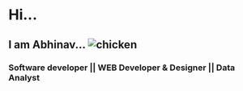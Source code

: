 # Hi...

## I am Abhinav... ![chicken](https://user-images.githubusercontent.com/66355946/145436438-6428ff18-bd2f-40fb-92f5-d3452a8a66c7.gif)

### Software developer || WEB Developer & Designer || Data Analyst
